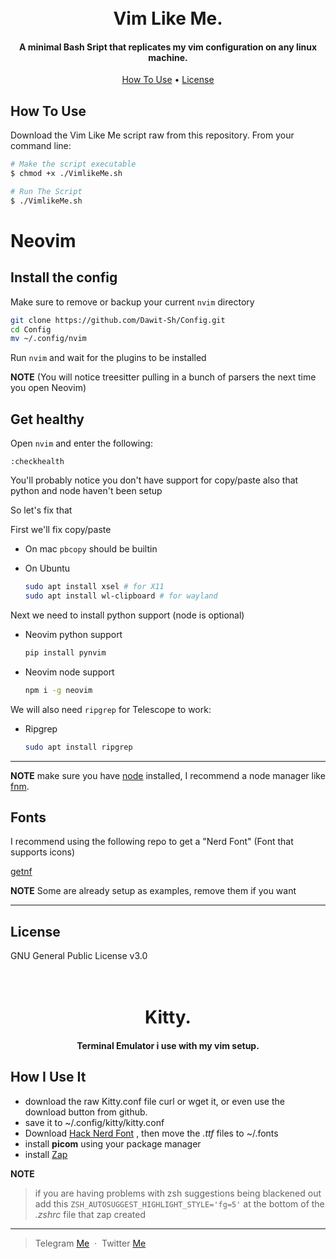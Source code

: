 
<h1 align="center">
  <br>
  Vim Like Me.
  <br>
</h1>

<h4 align="center">A minimal Bash Sript that replicates my vim configuration on any linux machine.</h4>


<p align="center">
  <a href="#how-to-use">How To Use</a> •
  <a href="#license">License</a>
</p>


## How To Use

Download the Vim Like Me script raw from this repository.
From your command line:

```bash
# Make the script executable
$ chmod +x ./VimlikeMe.sh

# Run The Script
$ ./VimlikeMe.sh
```
# Neovim 
## Install the config

Make sure to remove or backup your current `nvim` directory

```sh
git clone https://github.com/Dawit-Sh/Config.git 
cd Config 
mv ~/.config/nvim
```

Run `nvim` and wait for the plugins to be installed

**NOTE** (You will notice treesitter pulling in a bunch of parsers the next time you open Neovim)

## Get healthy

Open `nvim` and enter the following:

```
:checkhealth
```

You'll probably notice you don't have support for copy/paste also that python and node haven't been setup

So let's fix that

First we'll fix copy/paste

- On mac `pbcopy` should be builtin

- On Ubuntu

  ```sh
  sudo apt install xsel # for X11
  sudo apt install wl-clipboard # for wayland
  ```

Next we need to install python support (node is optional)

- Neovim python support

  ```sh
  pip install pynvim
  ```

- Neovim node support

  ```sh
  npm i -g neovim
  ```

We will also need `ripgrep` for Telescope to work:

- Ripgrep

  ```sh
  sudo apt install ripgrep
  ```

---

**NOTE** make sure you have [node](https://nodejs.org/en/) installed, I recommend a node manager like [fnm](https://github.com/Schniz/fnm).

## Fonts

I recommend using the following repo to get a "Nerd Font" (Font that supports icons)

[getnf](https://github.com/ronniedroid/getnf)

**NOTE** Some are already setup as examples, remove them if you want

---


## License

GNU General Public License v3.0


<h1 align="center">
  <br>
  Kitty.
  <br>
</h1>

<h4 align="center">Terminal Emulator i use with my vim setup.</h4>


## How I Use It

- download the raw Kitty.conf file curl or wget it, or even use the download button from github.
- save it to ~/.config/kitty/kitty.conf
- Download [Hack Nerd Font](https://github.com/ryanoasis/nerd-fonts/releases/download/v3.0.2/Hack.zip) , then move the *.ttf* files to ~/.fonts
- install **picom** using your package manager
- install [Zap](https://www.zapzsh.org/)

**NOTE**
> if you are having problems with zsh suggestions being blackened out add this ```ZSH_AUTOSUGGEST_HIGHLIGHT_STYLE='fg=5'``` at the bottom of the *.zshrc* file that zap created


----

> Telegram [Me](https://t.me/chill_vibez) &nbsp;&middot;&nbsp;
> Twitter [Me](https://twitter.com/DawitSharon_)

